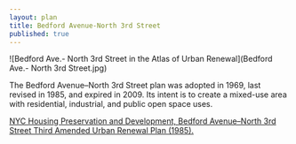 ```yaml
---
layout: plan
title: Bedford Avenue-North 3rd Street
published: true
---
```


![Bedford Ave.- North 3rd Street in the Atlas of Urban Renewal](Bedford Ave.- North 3rd Street.jpg)

The Bedford Avenue–North 3rd Street plan was adopted in 1969, last revised in 1985, and expired in 2009. Its intent is to create a mixed-use area with residential, industrial, and public open space uses.

[NYC Housing Preservation and Development, Bedford Avenue–North 3rd Street Third Amended Urban Renewal Plan (1985).](https://www.nyc.gov/assets/hpd/downloads/pdfs/services/bedford-avenue-north-third-street-third-amended-urp.pdf)
